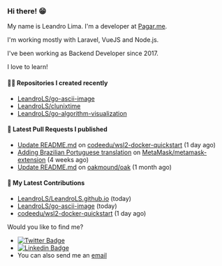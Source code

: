 ### Hi there! 😁 

My name is Leandro Lima. I'm a developer at [Pagar.me](https://pagar.me/).  

I'm working mostly with Laravel, VueJS and Node.js. 

I've been working as Backend Developer since 2017. 

I love to learn!  

#### 👨‍💻 Repositories I created recently
- [LeandroLS/go-ascii-image](https://github.com/LeandroLS/go-ascii-image)
- [LeandroLS/clunixtime](https://github.com/LeandroLS/clunixtime)
- [LeandroLS/go-algorithm-visualization](https://github.com/LeandroLS/go-algorithm-visualization)

#### 🔨 Latest Pull Requests I published

- [Update README.md](https://github.com/codeedu/wsl2-docker-quickstart/pull/19) on [codeedu/wsl2-docker-quickstart](https://github.com/codeedu/wsl2-docker-quickstart) (1 day ago)
- [Adding Brazilian Portuguese translation](https://github.com/MetaMask/metamask-extension/pull/13470) on [MetaMask/metamask-extension](https://github.com/MetaMask/metamask-extension) (4 weeks ago)
- [Update README.md](https://github.com/oakmound/oak/pull/180) on [oakmound/oak](https://github.com/oakmound/oak) (1 month ago)

#### :construction_worker: My Latest Contributions

- [LeandroLS/LeandroLS.github.io](https://github.com/LeandroLS/LeandroLS.github.io) (today)
- [LeandroLS/go-ascii-image](https://github.com/LeandroLS/go-ascii-image) (today)
- [codeedu/wsl2-docker-quickstart](https://github.com/codeedu/wsl2-docker-quickstart) (1 day ago)

Would you like to find me?

- [![Twitter Badge](https://img.shields.io/badge/-Twitter-1ca0f1?style=flat-square&labelColor=1ca0f1&logo=twitter&logoColor=white&link=https://twitter.com/le_limasilva)](https://twitter.com/le_limasilva)  
- [![Linkedin Badge](https://img.shields.io/badge/-LinkedIn-blue?style=flat-square&logo=Linkedin&logoColor=white&link=https://www.linkedin.com/in/llimasilva/)](https://www.linkedin.com/in/llimasilva/)  
- You can also send me an [email](mailto:llimas@outlook.com)
